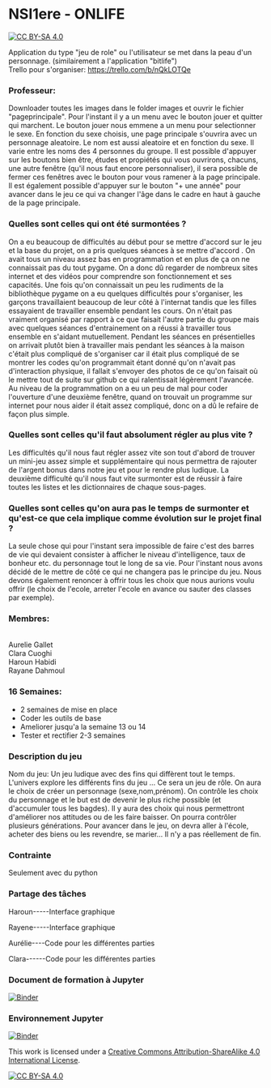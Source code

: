 # NSI1ere - ONLIFE
[![CC BY-SA 4.0][cc-by-sa-shield]][cc-by-sa]

Application du type "jeu de role" ou l'utilisateur se met dans la peau d'un personnage. (similairement a l'application "bitlife")
<br>Trello pour s'organiser: https://trello.com/b/nQkLOTQe

### Professeur:
Downloader toutes les images dans le folder images et ouvrir le fichier "pageprincipale". Pour l'instant il y a un menu avec le bouton jouer et quitter qui marchent. Le bouton jouer nous emmene a un menu pour selectionner le sexe. En fonction du sexe choisis, une page principale s'ouvrira avec un personnage aleatoire. Le nom est aussi aleatoire et en fonction du sexe. Il varie entre les noms des 4 personnes du groupe. Il est possible d'appuyer sur les boutons bien être, études et propiétés qui vous ouvrirons, chacuns, une autre fenêtre (qu'il nous faut encore personnaliser), il sera possible de fermer ces fenêtres avec le bouton pour vous ramener à la page principale. Il est également possible d'appuyer sur le bouton "+ une année" pour avancer dans le jeu ce qui va changer l'âge dans le cadre en haut à gauche de la page principale.

### Quelles sont celles qui ont été surmontées ?
On a eu beaucoup de difficultés au début pour se mettre d'accord sur le jeu et la base du projet, on a pris quelques séances à se mettre d'accord . On avait tous un niveau assez bas en programmation et en plus de ça on ne connaissait pas du tout pygame. On a donc dû regarder de nombreux sites internet et des vidéos pour comprendre son fonctionnement et ses capacités. Une fois qu'on connaissait un peu les rudiments de la bibliothèque pygame on a eu quelques difficultés pour s'organiser, les garçons travaillaient beaucoup de leur côté à l'internat tandis que les filles essayaient de travailler ensemble pendant les cours. On n'était pas vraiment organisé par rapport à ce que faisait l'autre partie du groupe mais avec quelques séances d'entrainement on a réussi à travailler tous ensemble en s'aidant mutuellement. Pendant les séances en présentielles on arrivait plutôt bien à travailler mais pendant les séances à la maison c'était plus compliqué de s'organiser car il était plus compliqué de se montrer les codes qu'on programmait étant donné qu'on n'avait pas d'interaction physique, il fallait s'envoyer des photos de ce qu'on faisait où le mettre tout de suite sur github ce qui ralentissait légèrement l'avancée. Au niveau de la programmation on a eu un peu de mal pour coder l'ouverture d'une deuxième fenêtre, quand on trouvait un programme sur internet pour nous aider il était assez compliqué, donc on a dû le refaire de façon plus simple. 

### Quelles sont celles qu'il faut absolument régler au plus vite ?
Les difficultés qu'il nous faut régler assez vite son tout d'abord de trouver un mini-jeu assez simple et supplémentaire qui nous permettra de rajouter de l'argent bonus dans notre jeu et pour le rendre plus ludique. La deuxième difficulté qu'il nous faut vite surmonter est de réussir à faire toutes les listes et les dictionnaires de chaque sous-pages.

### Quelles sont celles qu'on aura pas le temps de surmonter et qu'est-ce que cela implique comme évolution sur le projet final ?
La seule chose qui pour l'instant sera impossible de faire c'est des barres de vie qui devaient consister à afficher le niveau d'intelligence, taux de bonheur etc. du personnage tout le long de sa vie. Pour l'instant nous avons décidé de le mettre de côté ce qui ne changera pas le principe du jeu. Nous devons également renoncer à offrir tous les choix que nous aurions voulu offrir (le choix de l'ecole, arreter l'ecole en avance ou sauter des classes par exemple).

### Membres:
<br>Aurelie Gallet
<br>Clara Cuoghi
<br>Haroun Habidi
<br>Rayane Dahmoul

### 16 Semaines:
- 2 semaines de mise en place
- Coder les outils de base
- Ameliorer jusqu'a la semaine 13 ou 14
- Tester et rectifier 2-3 semaines

### Description du jeu

Nom du jeu: Un jeu ludique avec des fins qui diffèrent tout le temps. L'univers explore les différents fins du jeu ... Ce sera un jeu de rôle. On aura le choix de créer un personnage (sexe,nom,prénom). On contrôle les choix du personnage et le but est de devenir le plus riche possible (et d'accumuler tous les bagdes). Il y aura des choix qui nous permettront d'améliorer nos attitudes ou de les faire baisser. On pourra contrôler plusieurs générations. Pour avancer dans le jeu, on devra aller à l'école, acheter des biens ou les revendre, se marier... Il n'y a pas réellement de fin.

### Contrainte

Seulement avec du python

### Partage des tâches

Haroun-----Interface graphique

Rayene-----Interface graphique

Aurélie----Code pour les différentes parties

Clara------Code pour les différentes parties


### Document de formation à Jupyter
[![Binder](https://mybinder.org/badge_logo.svg)](https://mybinder.org/v2/gh/alphaaureus/NSIterm/master?filepath=presentation.ipynb)

### Environnement Jupyter
[![Binder](https://mybinder.org/badge_logo.svg)](https://mybinder.org/v2/gh/alphaaureus/NSI1ere/master?urlpath=apps/environnement.ipynb)

This work is licensed under a
[Creative Commons Attribution-ShareAlike 4.0 International License][cc-by-sa].

[![CC BY-SA 4.0][cc-by-sa-image]][cc-by-sa]

[cc-by-sa]: http://creativecommons.org/licenses/by-sa/4.0/
[cc-by-sa-image]: https://licensebuttons.net/l/by-sa/4.0/88x31.png
[cc-by-sa-shield]: https://img.shields.io/badge/License-CC%20BY--SA%204.0-lightgrey.svg
